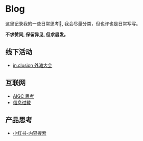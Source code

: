 # Blog

这里记录我的一些日常思考🤔️, 我会尽量分类，但也许也是日常写写。

**不求赞同, 保留异见, 但求启发。**

## 线下活动
- [in.clusion 外滩大会](/blog/in-clusion.html)


## 互联网
- [AIGC 思考](/blog/aigc-think.html)
- [信息过载](/blog/information-overload.html)


## 产品思考
- [小红书-内容搜索](/blog/content-search.html)